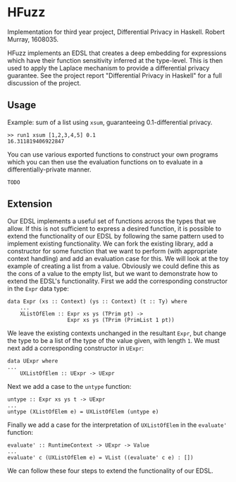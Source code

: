 # HFuzz

Implementation for third year project, Differential Privacy in Haskell. Robert Murray, 1608035.

HFuzz implements an EDSL that creates a deep embedding for expressions which have their function sensitivity inferred at the type-level. This is then used to apply the Laplace mechanism to provide a differential privacy guarantee. See the project report "Differential Privacy in Haskell" for a full discussion of the project.

## Usage

Example: sum of a list using `xsum`, guaranteeing $0.1$-differential privacy.

```
>> run1 xsum [1,2,3,4,5] 0.1
16.311819406922847
```

You can use various exported functions to construct your own programs which you can then use the evaluation functions on to evaluate in a differentially-private manner.

```
TODO
```

## Extension

Our EDSL implements a useful set of functions across the types that we allow. If this is not sufficient to express a desired function, it is possible to extend the functionality of our EDSL by following the same pattern used to implement existing functionality. We can fork the existing library, add a constructor for some function that we want to perform (with appropriate context handling) and add an evaluation case for this. We will look at the toy example of creating a list from a value. Obviously we could define this as the cons of a value to the empty list, but we want to demonstrate how to extend the EDSL's functionality. First we add the corresponding constructor in the `Expr` data type:
```
data Expr (xs :: Context) (ys :: Context) (t :: Ty) where
    ...
    XListOfElem :: Expr xs ys (TPrim pt) ->
                   Expr xs ys (TPrim (PrimList 1 pt))
```
We leave the existing contexts unchanged in the resultant `Expr`, but change the type to be a list of the type of the value given, with length `1`. We must next add a corresponding constructor in `UExpr`:
```
data UExpr where
...
    UXListOfElem :: UExpr -> UExpr 
```
Next we add a case to the `untype` function:
```
untype :: Expr xs ys t -> UExpr
...
untype (XListOfElem e) = UXListOfElem (untype e)
```
Finally we add a case for the interpretation of `UXListOfElem` in the `evaluate'` function:
```
evaluate' :: RuntimeContext -> UExpr -> Value
...
evaluate' c (UXListOfElem e) = VList ((evaluate' c e) : []) 
```
We can follow these four steps to extend the functionality of our EDSL.